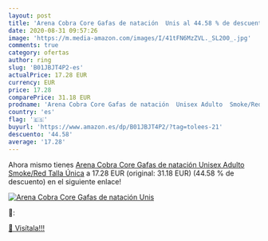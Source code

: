 ```yaml
---
layout: post
title: 'Arena Cobra Core Gafas de natación  Unis al 44.58 % de descuento'
date: 2020-08-31 09:57:26
image: 'https://m.media-amazon.com/images/I/41tFN6MzZVL._SL200_.jpg'
comments: true
category: ofertas
author: ring
slug: 'B01JBJT4P2-es'
actualPrice: 17.28 EUR
currency: EUR
price: 17.28
comparePrice: 31.18 EUR
prodname: 'Arena Cobra Core Gafas de natación  Unisex Adulto  Smoke/Red  Talla Única'
country: 'es'
flag: '🇪🇸'
buyurl: 'https://www.amazon.es/dp/B01JBJT4P2/?tag=tolees-21'
descuento: '44.58'
average: '17.28'
---
```


Ahora mismo tienes [Arena Cobra Core Gafas de natación  Unisex Adulto  Smoke/Red  Talla Única](https://www.amazon.es/dp/B01JBJT4P2/?tag=tolees-21) a 17.28 EUR (original: 31.18 EUR) (44.58 %  de descuento) en el siguiente enlace!

[![Arena Cobra Core Gafas de natación  Unis](https://m.media-amazon.com/images/I/41tFN6MzZVL._SL200_.jpg)](https://www.amazon.es/dp/B01JBJT4P2/?tag=tolees-21)

🔎:


[🛒 Visítala!!!](https://www.amazon.es/dp/B01JBJT4P2/?tag=tolees-21)

